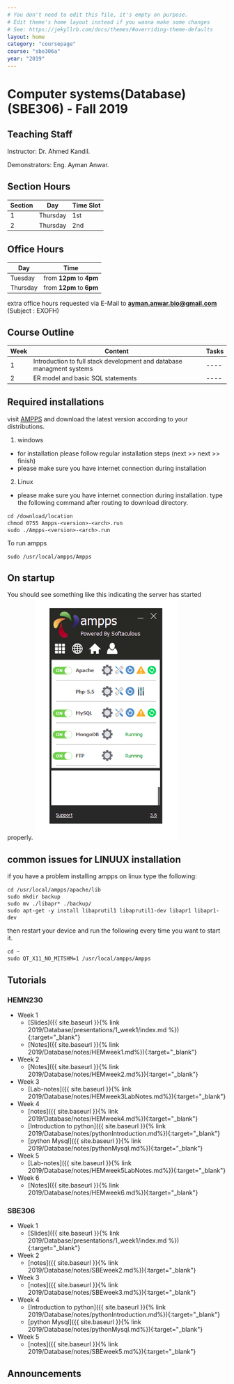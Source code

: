 ```yaml
---
# You don't need to edit this file, it's empty on purpose.
# Edit theme's home layout instead if you wanna make some changes
# See: https://jekyllrb.com/docs/themes/#overriding-theme-defaults
layout: home
category: "coursepage"
course: "sbe306a"
year: "2019"
---
```

# Computer systems(Database) \(SBE306\) - Fall 2019

## Teaching Staff

Instructor: Dr. Ahmed Kandil.

Demonstrators:  Eng. Ayman Anwar.  


## Section Hours

| Section | Day | Time Slot |
|---------|-----|-----------|
|   1     | Thursday | 1st  |
|   2     | Thursday | 2nd |

## Office Hours

| Day | Time |
|-----|-----------|
| Tuesday | from **12pm** to **4pm** |
| Thursday | from **12pm** to **6pm** |

extra office hours requested via E-Mail to **ayman.anwar.bio@gmail.com** (Subject : EXOFH)

## Course Outline

| Week | Content |  Tasks
|------|-----------------|-----|
|   1  | Introduction to full stack development and database managment systems | ---- |
|   2  | ER model and basic SQL statements | ---- |

## Required installations

visit [AMPPS](https://www.ampps.com/downloads) and download the latest version according to your distributions.

1. windows 
* for installation please follow regular installation steps (next >> next >> finish)
* please make sure you have internet connection during installation
2. Linux
* please make sure you have internet connection during installation.
type the following command after routing to download directory.
```
cd /download/location
chmod 0755 Ampps-<version>-<arch>.run
sudo ./Ampps-<version>-<arch>.run
```
To run ampps
```
sudo /usr/local/ampps/Ampps
```
## On startup
You should see something like this indicating the server has started properly.
![](images/amppsStart.png)

## common issues for LINUUX installation

if you have a problem installing ampps on linux type the following:

```
cd /usr/local/ampps/apache/lib
sudo mkdir backup
sudo mv ./libapr* ./backup/
sudo apt-get -y install libaprutil1 libaprutil1-dev libapr1 libapr1-dev 
```
then restart your device and run the following every time you want to start it.

```
cd ~
sudo QT_X11_NO_MITSHM=1 /usr/local/ampps/Ampps 
```


## Tutorials

### HEMN230

* Week 1
    * [Slides]({{ site.baseurl }}{% link 2019/Database/presentations/1_week1/index.md %}){:target="_blank"}
    * [Notes]({{ site.baseurl }}{% link 2019/Database/notes/HEMweek1.md%}){:target="_blank"}
* Week 2
    * [Notes]({{ site.baseurl }}{% link 2019/Database/notes/HEMweek2.md%}){:target="_blank"}
* Week 3
    * [Lab-notes]({{ site.baseurl }}{% link 2019/Database/notes/HEMweek3LabNotes.md%}){:target="_blank"}
* Week 4
    * [notes]({{ site.baseurl }}{% link 2019/Database/notes/HEMweek4.md%}){:target="_blank"}
    * [Introduction to python]({{ site.baseurl }}{% link 2019/Database/notes/pythonIntroduction.md%}){:target="_blank"}
    * [python Mysql]({{ site.baseurl }}{% link 2019/Database/notes/pythonMysql.md%}){:target="_blank"}
* Week 5
    * [Lab-notes]({{ site.baseurl }}{% link 2019/Database/notes/HEMweek5LabNotes.md%}){:target="_blank"}
* Week 6
    * [Notes]({{ site.baseurl }}{% link 2019/Database/notes/HEMweek6.md%}){:target="_blank"}


### SBE306

* Week 1
    * [Slides]({{ site.baseurl }}{% link 2019/Database/presentations/1_week1/index.md %}){:target="_blank"}
* Week 2
    * [notes]({{ site.baseurl }}{% link 2019/Database/notes/SBEweek2.md%}){:target="_blank"}
* Week 3
    * [notes]({{ site.baseurl }}{% link 2019/Database/notes/SBEweek3.md%}){:target="_blank"}
* Week 4
    * [Introduction to python]({{ site.baseurl }}{% link 2019/Database/notes/pythonIntroduction.md%}){:target="_blank"}
    * [python Mysql]({{ site.baseurl }}{% link 2019/Database/notes/pythonMysql.md%}){:target="_blank"}
* Week 5
    * [notes]({{ site.baseurl }}{% link 2019/Database/notes/SBEweek5.md%}){:target="_blank"}


## Announcements
